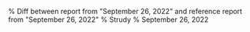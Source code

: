 % Diff between report from "September 26, 2022" and reference report from "September 26, 2022"
% Strudy
% September 26, 2022


